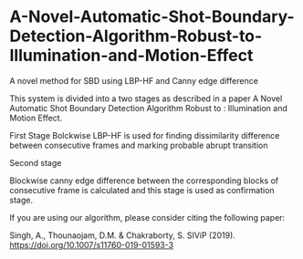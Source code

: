# A-Novel-Automatic-Shot-Boundary-Detection-Algorithm-Robust-to-Illumination-and-Motion-Effect
A novel method for SBD using LBP-HF and Canny edge difference




This system is divided into a two stages as described in a paper A Novel Automatic Shot Boundary Detection Algorithm Robust to : Illumination and Motion Effect.

First Stage
Bolckwise LBP-HF is used for finding dissimilarity difference between consecutive frames and marking probable abrupt transition

Second stage

Blockwise canny edge difference between the corresponding blocks of consecutive frame is calculated and this stage is used as confirmation stage.






If you are using our algorithm, please consider citing the following paper:

Singh, A., Thounaojam, D.M. & Chakraborty, S. SIViP (2019). https://doi.org/10.1007/s11760-019-01593-3
